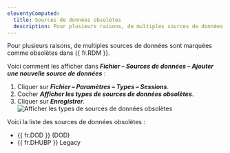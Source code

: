 ```yaml
---
eleventyComputed:
  title: Sources de données obsolètes
  description: Pour plusieurs raisons, de multiples sources de données sont marquées comme obsolètes dans {{ fr.RDM }}.
---
```

Pour plusieurs raisons, de multiples sources de données sont marquées comme obsolètes dans {{ fr.RDM }}.

Voici comment les afficher dans ***Fichier – Sources de données – Ajouter une nouvelle source de données*** :
1. Cliquer sur ***Fichier – Paramètres – Types – Sessions***.
1. Cocher ***Afficher les types de sources de données obsolètes***.
1. Cliquer sur ***Enregistrer***.
![Afficher les types de sources de données obsolètes](https://cdnweb.devolutions.net/docs/RDMW2051_2024_2.png)

Voici la liste des sources de données obsolètes :
* {{ fr.DOD }} (DOD)
* {{ fr.DHUBP }} Legacy